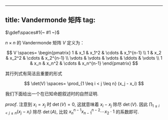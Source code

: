 
---
title: Vandermonde 矩阵
tag: [](/math/index.md)
---

$\gdef\spaces#1{~ #1 ~}$

$n \times n$ 的 Vandermonde 矩阵 $V$ 定义为：

$$
V \spaces= \begin{pmatrix}
1 & x_1 & x_1^2 & \cdots & x_1^{n-1} \\
1 & x_2 & x_2^2 & \cdots & x_2^{n-1} \\
\vdots & \vdots & \vdots & \ddots & \vdots \\
1 & x_n & x_n^2 & \cdots & x_n^{n-1}
\end{pmatrix}
$$

其行列式有简洁且重要的形式

$$ \det(V) \spaces= \prod_{1 \leq i < j \leq n} (x_j - x_i) $$

我们下面给出一个在已知命题叙述时的自然证明. 

$proof.$ 注意到 $x_i = x_j$ 时 $\det(V) = 0$, 这就意味着 $x_i - x_j$ 除尽 $\det(V)$. 因此 $\prod_{1 \leq i < j \leq n} (x_j - x_i)$ 除尽 $\det(A)$, 比较 $x_n^{n-1}x_{n-1}^{n-2} \cdots x_2 \cdot 1$ 的系数即可. 
